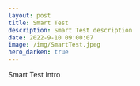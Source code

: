 ```yaml
---
layout: post
title: Smart Test
description: Smart Test description
date: 2022-9-10 09:00:07
image: /img/SmartTest.jpeg
hero_darken: true
---
```


Smart Test Intro
